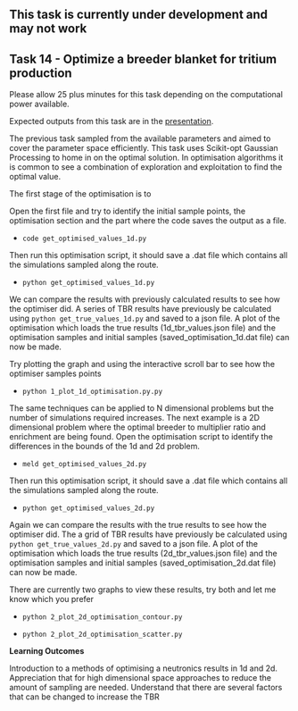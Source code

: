 
## This task is currently under development and may not work

## Task 14 - Optimize a breeder blanket for tritium production

Please allow 25 plus minutes for this task depending on the computational power available.

Expected outputs from this task are in the [presentation](https://slides.com/neutronics_workshop/neutronics_workshop#/17).

The previous task sampled from the available parameters and aimed to cover the parameter space efficiently. This task uses  Scikit-opt Gaussian Processing to home in on the optimal solution. In optimisation algorithms it is common to see a combination of exploration and exploitation to find the optimal value.

The first stage of the optimisation is to 

Open the first file and try to identify the initial sample points, the optimisation section and the part where the code saves the output as a file.

- ```code get_optimised_values_1d.py```

Then run this optimisation script, it should save a .dat file which contains all the simulations sampled along the route.

- ```python get_optimised_values_1d.py```

We can compare the results with previously calculated results to see how the optimiser did. A series of TBR results have previously be calculated using ```python get_true_values_1d.py``` and saved to a json file. A plot of the optimisation which loads the true results (1d_tbr_values.json file) and the optimisation samples and initial samples (saved_optimisation_1d.dat file) can now be made.

Try plotting the graph and using the interactive scroll bar to see how the optimiser samples points 

- ```python 1_plot_1d_optimisation.py.py```

The same techniques can be applied to N dimensional problems but the number of simulations required increases. The next example is a 2D dimensional problem where the optimal breeder to multiplier ratio and enrichment are being found. Open the optimisation script to identify the differences in the bounds of the 1d and 2d problem.

- ```meld get_optimised_values_2d.py```

Then run this optimisation script, it should save a .dat file which contains all the simulations sampled along the route.

- ```python get_optimised_values_2d.py```

Again we can compare the results with the true results to see how the optimiser did. The a grid of TBR results have previously be calculated using ```python get_true_values_2d.py``` and saved to a json file. A plot of the optimisation which loads the true results (2d_tbr_values.json file) and the optimisation samples and initial samples (saved_optimisation_2d.dat file) can now be made.

There are currently two graphs to view these results, try both and let me know which you prefer

- ```python 2_plot_2d_optimisation_contour.py```

- ```python 2_plot_2d_optimisation_scatter.py```

**Learning Outcomes**

Introduction to a methods of optimising a neutronics results in 1d and 2d.
Appreciation that for high dimensional space approaches to reduce the amount of sampling are needed.
Understand that there are several factors that can be changed to increase the TBR
